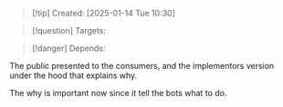 
>[!tip] Created: [2025-01-14 Tue 10:30]

>[!question] Targets: 

>[!danger] Depends: 

The public presented to the consumers, and the implementors version under the hood that explains why.

The why is important now since it tell the bots what to do.